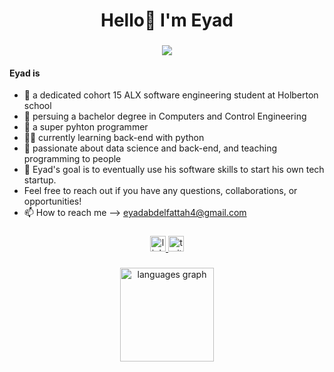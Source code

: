 <h1 align="center">Hello👋 I'm Eyad</h1>

###

<div align="center">
<img src="https://media.giphy.com/media/HzPtbOKyBoBFsK4hyc/giphy.gif" align="center" style="width: auto" />
</div> 

#### Eyad is

- 👀 a dedicated cohort 15 ALX software engineering student at Holberton school
- 🏃 persuing a bachelor degree in Computers and Control Engineering
- 🐍 a super pyhton programmer
- 🐱‍💻 currently learning back-end with python 
- 💞️ passionate about data science and back-end, and teaching programming to people
- 🥅 Eyad's goal is to eventually use his software skills to start his own tech startup.
- Feel free to reach out if you have any questions, collaborations, or opportunities!
- 📫 How to reach me --> eyadabdelfattah4@gmail.com
###

<div align="center">
  <a href="https://www.linkedin.com/in/eyad-fattah/" target="_blank">
    <img src="https://img.shields.io/static/v1?message=LinkedIn&logo=linkedin&label=&color=0077B5&logoColor=white&labelColor=&style=for-the-badge" height="25" alt="linkedin logo"  />
  </a>
  <a href="https://twitter.com/eyad_fattah8" target="_blank">
    <img src="https://img.shields.io/static/v1?message=Twitter&logo=twitter&label=&color=1DA1F2&logoColor=white&labelColor=&style=for-the-badge" height="25" alt="twitter logo"  />
  </a>
</div>

###
<div align="center">
  <img src="https://github-readme-stats.vercel.app/api/top-langs?username=eyadfattah23&locale=en&hide_title=false&layout=compact&card_width=320&langs_count=5&theme=dark&hide_border=false&order=2" height="150" alt="languages graph"  />
</div>

###
<!---
eyadfattah23/eyadfattah23 is a ✨ special ✨ repository because its `README.md` (this file) appears on your GitHub profile.
You can click the Preview link to take a look at your changes.
--->
